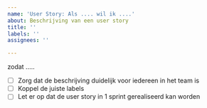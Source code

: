 ```yaml
---
name: 'User Story: Als .... wil ik ....'
about: Beschrijving van een user story
title: ''
labels: ''
assignees: ''

---
```


zodat .....

- [ ] Zorg dat de beschrijving duidelijk voor iedereen in het team is
- [ ] Koppel de juiste labels
- [ ] Let er op dat de user story in 1 sprint gerealiseerd kan worden
